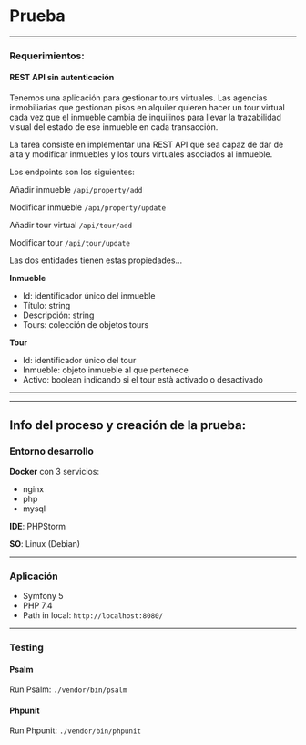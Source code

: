 # Prueba

---

### Requerimientos:

#### REST API sin autenticación
Tenemos una aplicación para gestionar tours virtuales. Las agencias inmobiliarias que
gestionan pisos en alquiler quieren hacer un tour virtual cada vez que el inmueble cambia de
inquilinos para llevar la trazabilidad visual del estado de ese inmueble en cada transacción.

La tarea consiste en implementar una REST API que sea capaz de dar de alta y modificar
inmuebles y los tours virtuales asociados al inmueble.

Los endpoints son los siguientes:


Añadir inmueble  `/api/property/add`

Modificar inmueble  `/api/property/update`

Añadir tour virtual  `/api/tour/add`

Modificar tour  `/api/tour/update`


Las dos entidades tienen estas propiedades...

**Inmueble**

- Id: identificador único del inmueble
- Título: string
- Descripción: string
- Tours: colección de objetos tours

**Tour**

- Id: identificador único del tour
- Inmueble: objeto inmueble al que pertenece
- Activo: boolean indicando si el tour està activado o desactivado

---
---
## Info del proceso y creación de la prueba:

### Entorno desarrollo

**Docker** con 3 servicios:
- nginx
- php
- mysql

**IDE**: PHPStorm

**SO**: Linux (Debian)

---

### Aplicación

- Symfony 5
- PHP 7.4
- Path in local: `http://localhost:8080/`

---

### Testing

#### Psalm
Run Psalm: `./vendor/bin/psalm` 

#### Phpunit
Run Phpunit: `./vendor/bin/phpunit`